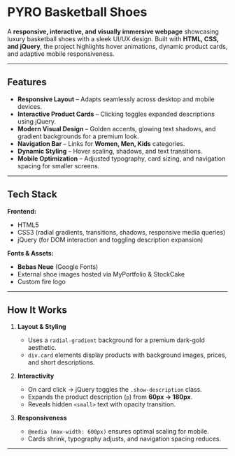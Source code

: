 # PYRO Basketball Shoes

A **responsive, interactive, and visually immersive webpage** showcasing luxury basketball shoes with a sleek UI/UX design. Built with **HTML, CSS, and jQuery**, the project highlights hover animations, dynamic product cards, and adaptive mobile responsiveness.

---

## Features

- **Responsive Layout** – Adapts seamlessly across desktop and mobile devices.  
- **Interactive Product Cards** – Clicking toggles expanded descriptions using jQuery.  
- **Modern Visual Design** – Golden accents, glowing text shadows, and gradient backgrounds for a premium look.  
- **Navigation Bar** – Links for **Women, Men, Kids** categories.  
- **Dynamic Styling** – Hover scaling, shadows, and text transitions.  
- **Mobile Optimization** – Adjusted typography, card sizing, and navigation spacing for smaller screens.  

---

## Tech Stack

**Frontend:**  
- HTML5  
- CSS3 (radial gradients, transitions, shadows, responsive media queries)  
- jQuery (for DOM interaction and toggling description expansion)  

**Fonts & Assets:**  
- **Bebas Neue** (Google Fonts)  
- External shoe images hosted via MyPortfolio & StockCake  
- Custom fire logo  

---

## How It Works

1. **Layout & Styling**  
   - Uses a `radial-gradient` background for a premium dark-gold aesthetic.  
   - `div.card` elements display products with background images, prices, and short descriptions.  

2. **Interactivity**  
   - On card click → jQuery toggles the `.show-description` class.  
   - Expands the product description (`p`) from **60px → 180px**.  
   - Reveals hidden `<small>` text with opacity transition.  

3. **Responsiveness**  
   - `@media (max-width: 600px)` ensures optimal scaling for mobile.  
   - Cards shrink, typography adjusts, and navigation spacing reduces.  

---
